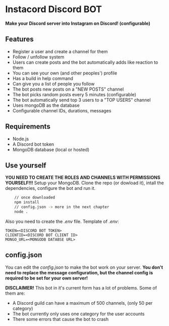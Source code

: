 # Instacord Discord BOT
**Make your Discord server into Instagram on Discord! (configurable)**

## Features
* Register a user and create a channel for them
* Follow / unfollow system
* Users can create posts and the bot automatically adds like reaction to them
* You can see your own (and other peoples') profile
* Has a build in help command
* Can give you a list of people you follow
* The bot posts new posts on a "NEW POSTS" channel
* The bot picks random posts every 5 minutes (configurable)
* The bot automatically send top 3 users to a "TOP USERS" channel
* Uses mongoDB as the database
* Configurable channel IDs, durations, messages 

## Requirements
* Node.js
* A Discord bot token
* MongoDB database (local or hosted)

## Use yourself
**YOU NEED TO CREATE THE ROLES AND CHANNELS WITH PERMISSIONS YOURSELF!!!**
Setup your MongoDB.
Clone the repo (or dowload it), intall the dependencies, configure the bot and run it.
```sh
    // once downloaded
    npm install
    // config.json -> more in the next chapter
    node . 
```
Also you need to create the *.env* file.
Template of *.env*:
```
TOKEN=<DISCORD BOT TOKEN>
CLIENTID=<DISCORD BOT CLIENT ID>
MONGO_URL=<MONGODB DATABSE URL>
```


## config.json
You can edit the *config.json* to make the bot work on your server.
**You don't need to replace the message configuration, but the channel config is required to be set for your own server!**



**DISCLAIMER!** This bot in it's current form has a lot of problems. Some of them are:
* A Discord guild can have a maximum of 500 channels, (only 50 per category)
* The bot currently only uses one category for the user accounts
* There some errors that cause the bot to crash